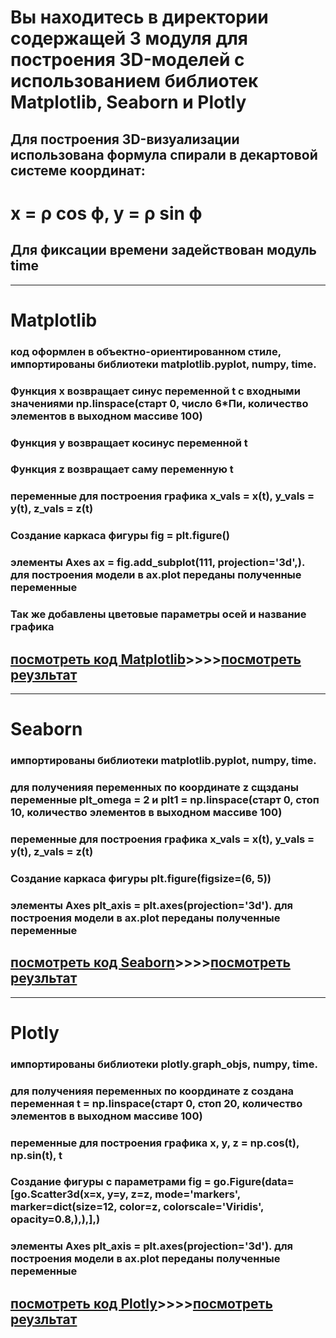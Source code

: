 # Вы находитесь в директории содержащей 3 модуля для построения 3D-моделей с использованием библиотек Matplotlib, Seaborn и Plotly
## Для построения 3D-визуализации использована формула спирали в декартовой системе координат:
# x = ρ cos ϕ, y = ρ sin ϕ
## Для фиксации времени задействован модуль time

___________________________________________________________________________________________________________________________________________________________________________________________________________
# Matplotlib
### код оформлен в объектно-ориентированном стиле, импортированы библиотеки matplotlib.pyplot, numpy, time. 
### Функция х возвращает синус переменной t с входными значениями np.linspace(старт 0, число 6*Пи, количество элементов в выходном массиве 100)
### Функция y возвращает косинус переменной t
### Функция z возвращает саму переменную t 
### переменные для построения графика x_vals = x(t), y_vals = y(t), z_vals = z(t)
### Создание каркаса фигуры fig = plt.figure()
### элементы Axes ax = fig.add_subplot(111, projection='3d',). для построения модели в ax.plot переданы полученные переменные
### Так же добавлены цветовые параметры осей и название графика
## [посмотреть код Matplotlib](https://github.com/AlexandrKuznetsov1/DegreeProject/blob/master/3D_models/3D_models_PLT.py)____>>>>____[посмотреть реузльтат](https://github.com/AlexandrKuznetsov1/DegreeProject/blob/master/graphics/3D%20график%20PLT.png)

___________________________________________________________________________________________________________________________________________________________________________________________________________
# Seaborn
### импортированы библиотеки matplotlib.pyplot, numpy, time. 
### для полученияя переменных по координате z сщзданы переменные plt_omega = 2 и plt1 = np.linspace(старт 0, стоп 10, количество элементов в выходном массиве 100) 
### переменные для построения графика x_vals = x(t), y_vals = y(t), z_vals = z(t)
### Создание каркаса фигуры plt.figure(figsize=(6, 5))
### элементы Axes plt_axis = plt.axes(projection='3d'). для построения модели в ax.plot переданы полученные переменные
## [посмотреть код Seaborn](https://github.com/AlexandrKuznetsov1/DegreeProject/blob/master/3D_models/3D_models_SNS.py)____>>>>____[посмотреть реузльтат](https://github.com/AlexandrKuznetsov1/DegreeProject/blob/master/graphics/3D%20график%20SNS.png)

___________________________________________________________________________________________________________________________________________________________________________________________________________
# Plotly
### импортированы библиотеки plotly.graph_objs, numpy, time. 
### для полученияя переменных по координате z создана переменная t = np.linspace(старт 0, стоп 20, количество элементов в выходном массиве 100) 
### переменные для построения графика x, y, z = np.cos(t), np.sin(t), t
### Создание фигуры с параметрами fig = go.Figure(data=[go.Scatter3d(x=x, y=y, z=z, mode='markers', marker=dict(size=12, color=z, colorscale='Viridis', opacity=0.8,),),],)
### элементы Axes plt_axis = plt.axes(projection='3d'). для построения модели в ax.plot переданы полученные переменные
## [посмотреть код Plotly](https://github.com/AlexandrKuznetsov1/DegreeProject/blob/master/3D_models/3D_models_PX.py)____>>>>____[посмотреть реузльтат](https://github.com/AlexandrKuznetsov1/DegreeProject/blob/master/graphics/3D%20график%20РХ.png)



